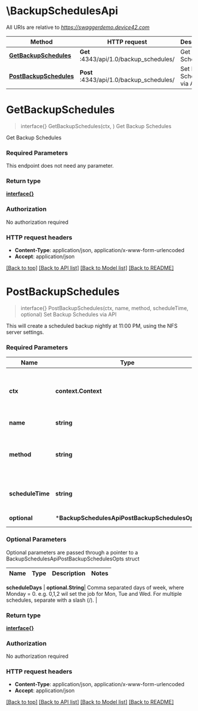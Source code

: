 # \BackupSchedulesApi

All URIs are relative to *https://swaggerdemo.device42.com*

Method | HTTP request | Description
------------- | ------------- | -------------
[**GetBackupSchedules**](BackupSchedulesApi.md#GetBackupSchedules) | **Get** :4343/api/1.0/backup_schedules/ | Get Backup Schedules
[**PostBackupSchedules**](BackupSchedulesApi.md#PostBackupSchedules) | **Post** :4343/api/1.0/backup_schedules/ | Set Backup Schedules via API


# **GetBackupSchedules**
> interface{} GetBackupSchedules(ctx, )
Get Backup Schedules

Get Backup Schedules

### Required Parameters
This endpoint does not need any parameter.

### Return type

[**interface{}**](interface{}.md)

### Authorization

No authorization required

### HTTP request headers

 - **Content-Type**: application/json, application/x-www-form-urlencoded
 - **Accept**: application/json

[[Back to top]](#) [[Back to API list]](../README.md#documentation-for-api-endpoints) [[Back to Model list]](../README.md#documentation-for-models) [[Back to README]](../README.md)

# **PostBackupSchedules**
> interface{} PostBackupSchedules(ctx, name, method, scheduleTime, optional)
Set Backup Schedules via API

This will create a scheduled backup nightly at 11:00 PM, using the NFS server settings.

### Required Parameters

Name | Type | Description  | Notes
------------- | ------------- | ------------- | -------------
 **ctx** | **context.Context** | context for authentication, logging, cancellation, deadlines, tracing, etc.
  **name** | **string**| name of backup job | 
  **method** | **string**| Backup method: 1 for mail,2 for sftp,3 for nfs or 4 for amazon s3 | 
  **scheduleTime** | **string**| time to perform backup (0:00 to 23:59) | 
 **optional** | ***BackupSchedulesApiPostBackupSchedulesOpts** | optional parameters | nil if no parameters

### Optional Parameters
Optional parameters are passed through a pointer to a BackupSchedulesApiPostBackupSchedulesOpts struct

Name | Type | Description  | Notes
------------- | ------------- | ------------- | -------------



 **scheduleDays** | **optional.String**| Comma separated days of week, where Monday &#x3D; 0. e.g. 0,1,2 wil set the job for Mon, Tue and Wed. For multiple schedules, separate with a slash (/). | 

### Return type

[**interface{}**](interface{}.md)

### Authorization

No authorization required

### HTTP request headers

 - **Content-Type**: application/json, application/x-www-form-urlencoded
 - **Accept**: application/json

[[Back to top]](#) [[Back to API list]](../README.md#documentation-for-api-endpoints) [[Back to Model list]](../README.md#documentation-for-models) [[Back to README]](../README.md)

